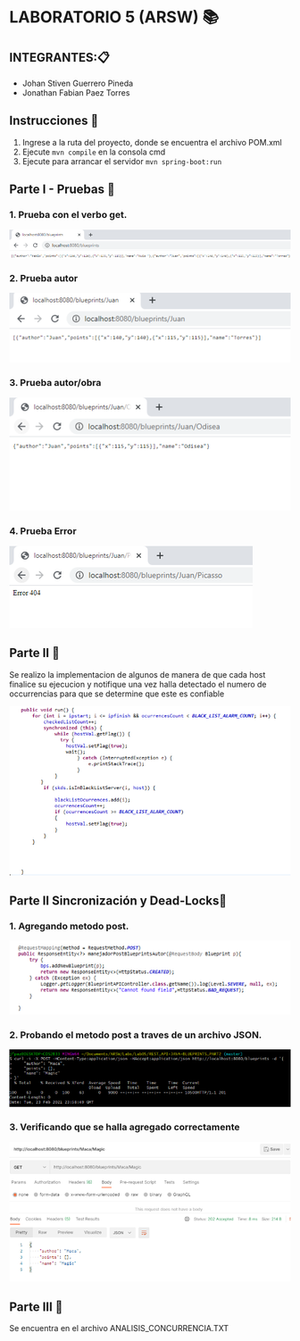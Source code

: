 # LABORATORIO 5 (ARSW) 📚

## INTEGRANTES:📋
* Johan Stiven Guerrero Pineda
* Jonathan Fabian Paez Torres

## Instrucciones 📌
1. Ingrese a la ruta del proyecto, donde se encuentra el archivo POM.xml
2. Ejecute `mvn compile` en la consola cmd
3. Ejecute para arrancar el servidor `mvn spring-boot:run`


## Parte I - Pruebas 📌

### 1. Prueba con el verbo get. 

![](https://github.com/jfpazto/ARSW-LAB05/blob/master/img/parte1-2.PNG)



### 2. Prueba autor
![](https://github.com/jfpazto/ARSW-LAB05/blob/master/img/parte1-autor.PNG)



### 3. Prueba autor/obra

![](https://github.com/jfpazto/ARSW-LAB05/blob/master/img/parte1-namebp.PNG)


### 4. Prueba Error

![](https://github.com/jfpazto/ARSW-LAB05/blob/master/img/error-parte1.PNG)

## Parte II 📜

Se realizo la implementacion de algunos de manera de que cada host finalice su ejecucion y notifique una vez halla 
detectado el numero de occurrencias para que se determine que este es confiable

![](https://github.com/Johannes26/ARSW-LAB03/blob/master/img/Parte2-1.PNG)

## Parte II Sincronización y Dead-Locks📜

### 1. Agregando metodo post.

![](https://github.com/jfpazto/ARSW-LAB05/blob/master/img/parte2Post.PNG)

### 2. Probando el metodo post a traves de un archivo JSON.


![](https://github.com/jfpazto/ARSW-LAB05/blob/master/img/parte2testpost.PNG)

### 3. Verificando que se halla agregado correctamente


![](https://github.com/jfpazto/ARSW-LAB05/blob/master/img/testpost.PNG)

## Parte III 📜
Se encuentra en el archivo ANALISIS_CONCURRENCIA.TXT
